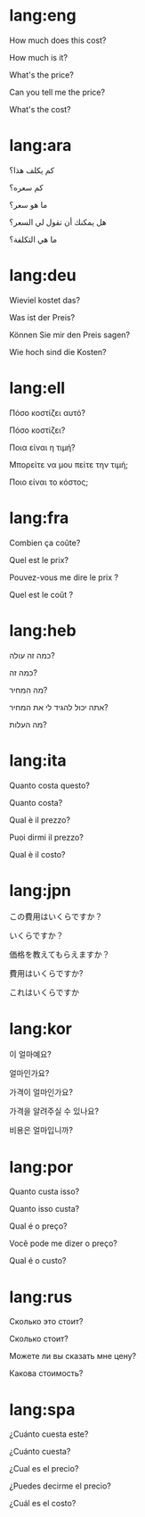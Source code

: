 # lang:eng

How much does this cost?

How much is it?

What's the price?

Can you tell me the price?

What's the cost?

# lang:ara

كم يكلف هذا؟

كم سعره؟

ما هو سعر؟

هل يمكنك أن تقول لي السعر؟

ما هي التكلفة؟

# lang:deu

Wieviel kostet das?

Was ist der Preis?

Können Sie mir den Preis sagen?

Wie hoch sind die Kosten?

# lang:ell

Πόσο κοστίζει αυτό?

Πόσο κοστίζει?

Ποια είναι η τιμή?

Μπορείτε να μου πείτε την τιμή;

Ποιο είναι το κόστος;

# lang:fra

Combien ça coûte?

Quel est le prix?

Pouvez-vous me dire le prix ?

Quel est le coût ?

# lang:heb

כמה זה עולה?

כמה זה?

מה המחיר?

אתה יכול להגיד לי את המחיר?

מה העלות?

# lang:ita

Quanto costa questo?

Quanto costa?

Qual è il prezzo?

Puoi dirmi il prezzo?

Qual è il costo?

# lang:jpn

この費用はいくらですか？

いくらですか？

価格を教えてもらえますか？

費用はいくらですか?

これはいくらですか

# lang:kor

이 얼마예요?

얼마인가요?

가격이 얼마인가요?

가격을 알려주실 수 있나요?

비용은 얼마입니까?

# lang:por

Quanto custa isso?

Quanto isso custa?

Qual é o preço?

Você pode me dizer o preço?

Qual é o custo?

# lang:rus

Сколько это стоит?

Сколько стоит?

Можете ли вы сказать мне цену?

Какова стоимость?

# lang:spa

¿Cuánto cuesta este?

¿Cuánto cuesta?

¿Cual es el precio?

¿Puedes decirme el precio?

¿Cuál es el costo?